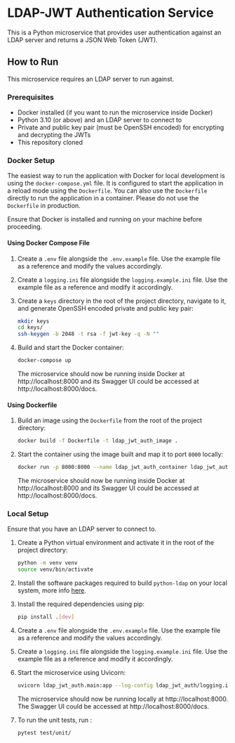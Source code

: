 # LDAP-JWT Authentication Service
This is a Python microservice that provides user authentication against an LDAP server and returns a JSON Web Token
(JWT).

## How to Run
This microservice requires an LDAP server to run against.

### Prerequisites
- Docker installed (if you want to run the microservice inside Docker)
- Python 3.10 (or above) and an LDAP server to connect to
- Private and public key pair (must be OpenSSH encoded) for encrypting and decrypting the JWTs
- This repository cloned

### Docker Setup
The easiest way to run the application with Docker for local development is using the `docker-compose.yml` file. It is
configured to start the application in a reload mode using the `Dockerfile`. You can also use the `Dockerfile` directly
to run the application in a container. Please do not use the `Dockerfile` in production.

Ensure that Docker is installed and running on your machine before proceeding.

#### Using Docker Compose File
1. Create a `.env` file alongside the `.env.example` file. Use the example file as a reference and modify the values
   accordingly.

2. Create a `logging.ini` file alongside the `logging.example.ini` file. Use the example file as a reference and modify
   it accordingly.

3. Create a `keys` directory in the root of the project directory, navigate to it, and generate OpenSSH encoded private
   and public key pair:
   ```bash
   mkdir keys
   cd keys/
   ssh-keygen -b 2048 -t rsa -f jwt-key -q -N ""
   ```

4. Build and start the Docker container:
   ```bash
   docker-compose up
   ```
   The microservice should now be running inside Docker at http://localhost:8000 and its Swagger UI could be accessed
   at http://localhost:8000/docs.

#### Using Dockerfile
1. Build an image using the `Dockerfile` from the root of the project directory:
   ```bash
   docker build -f Dockerfile -t ldap_jwt_auth_image .
   ```

2. Start the container using the image built and map it to port `8000` locally:
   ```bash
   docker run -p 8000:8000 --name ldap_jwt_auth_container ldap_jwt_auth_image
   ```
   The microservice should now be running inside Docker at http://localhost:8000 and its Swagger UI could be accessed
   at http://localhost:8000/docs.

### Local Setup
Ensure that you have an LDAP server to connect to.

1. Create a Python virtual environment and activate it in the root of the project directory:
   ```bash
   python -m venv venv
   source venv/bin/activate
   ```

2. Install the software packages required to build `python-ldap` on your local system, more
   info [here](https://www.python-ldap.org/en/python-ldap-3.3.0/installing.html).

3. Install the required dependencies using pip:
   ```bash
   pip install .[dev]
   ```

4. Create a `.env` file alongside the `.env.example` file. Use the example file as a reference and modify the values
   accordingly.

5. Create a `logging.ini` file alongside the `logging.example.ini` file. Use the example file as a reference and modify
   it accordingly.

6. Start the microservice using Uvicorn:
   ```bash
   uvicorn ldap_jwt_auth.main:app --log-config ldap_jwt_auth/logging.ini --reload
   ```
   The microservice should now be running locally at http://localhost:8000. The Swagger UI could be accessed
   at http://localhost:8000/docs.

7. To run the unit tests, run :
   ```bash
   pytest test/unit/
   ```
